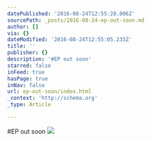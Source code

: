 ```yaml
---
datePublished: '2016-08-24T12:55:28.006Z'
sourcePath: _posts/2016-08-24-ep-out-soon.md
author: []
via: {}
dateModified: '2016-08-24T12:55:05.235Z'
title: ''
publisher: {}
description: '#EP out soon'
starred: false
inFeed: true
hasPage: true
inNav: false
url: ep-out-soon/index.html
_context: 'http://schema.org'
_type: Article

---
```

\#EP out soon
![](https://the-grid-user-content.s3-us-west-2.amazonaws.com/dab47439-1b57-4d85-8d9f-dd2140176681.png)